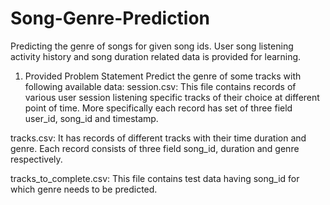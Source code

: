 # Song-Genre-Prediction
Predicting the genre of songs for given song ids. User song listening activity history and song duration related data is provided for learning.

1.	Provided Problem Statement
Predict the genre of some tracks with following available data:
session.csv: This file contains records of various user session listening specific tracks of their choice at different point of time. More specifically each record has set of three field user_id, song_id and timestamp.   
 
tracks.csv: It has records of different tracks with their time duration and genre. Each record consists of three field song_id, duration and genre respectively.
 
tracks_to_complete.csv: This file contains test data having song_id for which genre needs to be predicted.
